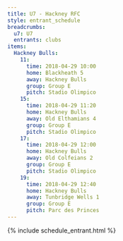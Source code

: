```yaml
---
title: U7 - Hackney RFC
style: entrant_schedule
breadcrumbs:
  u7: U7
  entrants: clubs
items:
  Hackney Bulls:
    11:
      time: 2018-04-29 10:00
      home: Blackheath 5
      away: Hackney Bulls
      group: Group E
      pitch: Stadio Olimpico
    15:
      time: 2018-04-29 11:20
      home: Hackney Bulls
      away: Old Elthamians 4
      group: Group E
      pitch: Stadio Olimpico
    17:
      time: 2018-04-29 12:00
      home: Hackney Bulls
      away: Old Colfeians 2
      group: Group E
      pitch: Stadio Olimpico
    19:
      time: 2018-04-29 12:40
      home: Hackney Bulls
      away: Tunbridge Wells 1
      group: Group E
      pitch: Parc des Princes
---
```


{% include schedule_entrant.html %}
